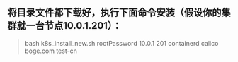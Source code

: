 ## 将目录文件都下载好，执行下面命令安装（假设你的集群就一台节点10.0.1.201）：
> bash k8s_install_new.sh rootPassword 10.0.1 201 containerd calico boge.com test-cn
